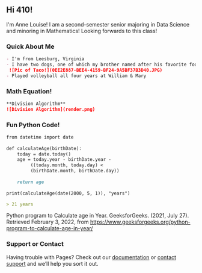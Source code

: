 ## Hi 410!

I'm Anne Louise! I am a second-semester senior majoring in Data Science and minoring in Mathematics! Looking forwards to this class!


### Quick About Me


```markdown
- I'm from Leesburg, Virginia
- I have two dogs, one of which my brother named after his favorite food, Taco🌮
 ![Pic of Taco!](0EE2E887-BEE4-4159-BF24-9A5BF37B3D40.JPG)
- Played volleyball all four years at William & Mary


```


### Math Equation!
```markdown
**Division Algorithm**
![Division Algorithm](render.png)
```



### Fun Python Code!
```markdown
from datetime import date
 
def calculateAge(birthDate):
    today = date.today()
    age = today.year - birthDate.year -
         ((today.month, today.day) <
         (birthDate.month, birthDate.day))
 
    return age
     
print(calculateAge(date(2000, 5, 1)), "years")

> 21 years

```
Python program to Calculate age in Year. GeeksforGeeks. (2021, July 27). Retrieved February 3, 2022, from https://www.geeksforgeeks.org/python-program-to-calculate-age-in-year/ 


### Support or Contact

Having trouble with Pages? Check out our [documentation](https://docs.github.com/categories/github-pages-basics/) or [contact support](https://support.github.com/contact) and we’ll help you sort it out.
